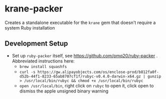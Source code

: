 # krane-packer

Creates a standalone executable for the `krane` gem that doesn't require a system Ruby installation

## Development Setup

- Set up `ruby-packer` itself, see https://github.com/pmq20/ruby-packer . Abbreviated instructions here:
  - `brew install squashfs`
  - `curl -s https://gw.alipayobjects.com/os/enclose-prod/b812fa0f-d52b-44f1-8233-65ab8707cf1f/rubyc-v0.4.0-darwin-x64.gz | gunzip > /usr/local/bin/rubyc && chmod +x /usr/local/bin/rubyc`
  - `open /usr/local/bin`, right click on `rubyc` to open it, click open to dismiss the apple unsigned binary warning
